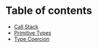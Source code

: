 # Table of contents

* [Call Stack](README.md)
* [Primitive Types](primitive-types.md)
* [Type Coercion](type-coercion.md)

